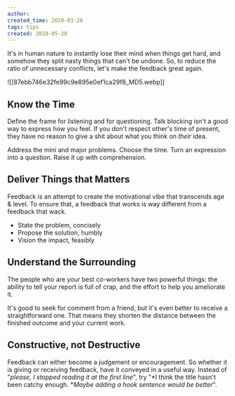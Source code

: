 ```yaml
---
author: 
created_time: 2020-03-26
tags: tips
created: 2020-05-28
---
```




It's in human nature to instantly lose their mind when things get hard, and somehow they split nasty things that can't be undone. So, to reduce the ratio of unnecessary conflicts, let's make the feedback great again.

![[87ebb746e32fe99c9e895e0ef1ca29f8_MD5.webp]]

## Know the Time

Define the frame for listening and for questioning. Talk blocking isn't a good way to express how you feel. If you don't respect other's time of present, they have no reason to give a shit about what you think on *their* idea.

Address the mini and major problems. Choose the time. Turn an expression into a question. Raise it up with comprehension.

## Deliver Things that Matters

Feedback is an attempt to create the motivational vibe that transcends age & level. To ensure that, a feedback that works is way different from a feedback that wack.

* State the problem, concisely
* Propose the solution, humbly
* Vision the impact, feasibly 

## Understand the Surrounding

The people who are your best co-workers have two powerful things: the ability to tell your report is full of crap, and the effort to help you ameliorate it.

It's good to seek for comment from a friend, but it's even better to receive a straightforward one. That means they shorten the distance between the finished outcome and your current work.

## Constructive, not Destructive

Feedback can either become a judgement or encouragement. So whether it is giving or receiving feedback, have it conveyed in a useful way. Instead of "<span style='color:pink_background'>*please, I stopped reading it at the first line*</span>", try "*I think the title hasn't been catchy enough. *<span style='color:pink_background'>*Maybe adding a hook sentence would be better*</span>".



